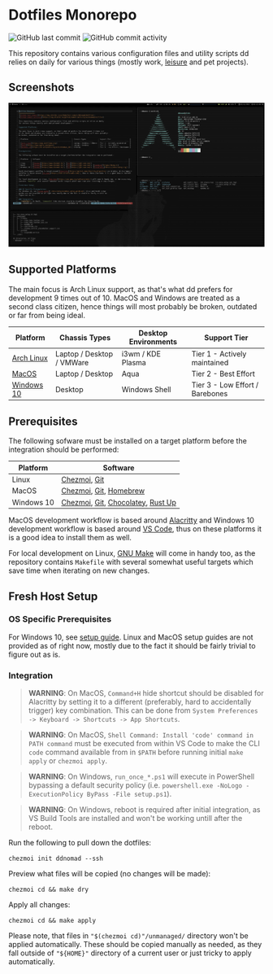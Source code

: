 Dotfiles Monorepo
=================
![GitHub last commit](https://img.shields.io/github/last-commit/ddnomad/dotfiles)
![GitHub commit activity](https://img.shields.io/github/commit-activity/w/ddnomad/dotfiles)

This repository contains various configuration files and utility scripts dd relies on daily for various things (mostly work, [leisure](./.github/leisure.jpg) and pet projects).

Screenshots
-----------
![Arch Laptop Screenshot](./.github/arch_screenshot.png)

Supported Platforms
-------------------
The main focus is Arch Linux support, as that's what dd prefers for development 9 times out of 10. MacOS and Windows are treated as a second class citizen, hence things will most probably be broken, outdated or far from being ideal.

| Platform                                               | Chassis Types             | Desktop Environments | Support Tier                    |
| ------------------------------------------------------ | ------------------------- | -------------------- | ------------------------------- |
| [Arch Linux](https://www.archlinux.org)                | Laptop / Desktop / VMWare | i3wm / KDE Plasma    | Tier 1 - Actively maintained    |
| [MacOS](https://www.apple.com/macos)                   | Laptop / Desktop          | Aqua                 | Tier 2 - Best Effort            |
| [Windows 10](https://en.wikipedia.org/wiki/Windows_10) | Desktop                   | Windows Shell        | Tier 3 - Low Effort / Barebones |

Prerequisites
-------------
The following sofware must be installed on a target platform before the integration should be performed:

| Platform   | Software                                                                                                                              |
| ---------- | ------------------------------------------------------------------------------------------------------------------------------------- |
| Linux      | [Chezmoi](https://www.chezmoi.io/), [Git](https://git-scm.com/)                                                                       |
| MacOS      | [Chezmoi](https://www.chezmoi.io/), [Git](https://git-scm.com/), [Homebrew](https://brew.sh)                                          |
| Windows 10 | [Chezmoi](https://www.chezmoi.io/), [Git](https://git-scm.com/), [Chocolatey](https://chocolatey.org/), [Rust Up](https://rustup.rs/) |

MacOS development workflow is based around [Alacritty](https://github.com/alacritty/alacritty) and Windows 10 development workflow is based around [VS Code](https://code.visualstudio.com/), thus on these platforms it is a good idea to install them as well.

For local development on Linux, [GNU Make](https://www.gnu.org/software/make/) will come in handy too, as the repository contains `Makefile` with several somewhat useful targets which save time when iterating on new changes.

Fresh Host Setup
----------------
### OS Specific Prerequisites
For Windows 10, see [setup guide](./docs/setup/windows_setup_guide.md). Linux and MacOS setup guides are not provided as of right now, mostly due to the fact it should be fairly trivial to figure out as is.

### Integration
> **WARNING**: On MacOS, `Command+H` hide shortcut should be disabled for Alacritty by setting it to a different (preferably, hard to accidentally trigger) key combination. This can be done from `System Preferences -> Keyboard -> Shortcuts -> App Shortcuts`.

> **WARNING**: On MacOS, `Shell Command: Install 'code' command in PATH command` must be executed from within VS Code to make the CLI `code` command available from in `$PATH` before running initial `make apply` or `chezmoi apply`.

> **WARNING**: On Windows, `run_once_*.ps1` will execute in PowerShell bypassing a default security policy (i.e. `powershell.exe -NoLogo -ExecutionPolicy ByPass -File setup.ps1`).

> **WARNING**: On Windows, reboot is required after initial integration, as VS Build Tools are installed and won't be working untill after the reboot.

Run the following to pull down the dotfiles: 
```
chezmoi init ddnomad --ssh
```

Preview what files will be copied (no changes will be made):
```
chezmoi cd && make dry
```

Apply all changes:
```
chezmoi cd && make apply
```

Please note, that files in `"$(chezmoi cd)"/unmanaged/` directory won't be applied automatically. These should be copied manually as needed, as they fall outside of `"${HOME}"` directory of a current user or just tricky to apply automatically.
